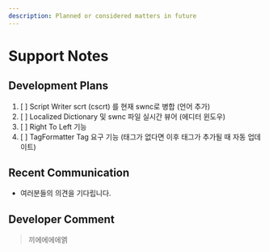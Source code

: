 ```yaml
---
description: Planned or considered matters in future
---
```


# Support Notes

## Development Plans

1. [ ] Script Writer scrt \(cscrt\) 를 현재 swnc로 병합 \(언어 추가\)
2. [ ] Localized Dictionary 및 swnc 파일 실시간 뷰어 \(에디터 윈도우\)
3. [ ] Right To Left 기능
4. [ ] TagFormatter Tag 요구 기능 \(태그가 없다면 이후 태그가 추가될 때 자동 업데이트\)

## Recent Communication

* 여러분들의 의견을 기다립니다.

## Developer Comment

> 끼에에에에엙



